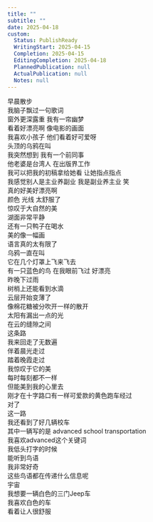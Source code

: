 ```yaml
---  
title: ""  
subtitle: ""  
date: 2025-04-18  
custom:  
  Status: PublishReady  
  WritingStart: 2025-04-15  
  Completion: 2025-04-15  
  EditingCompletion: 2025-04-18  
  PlannedPublication: null  
  ActualPublication: null  
  Notes: null  
---      
```

早晨散步    
我脑子飘过一句歌词    
窗外更深露重 我有一帘幽梦      
看着好漂亮啊 像电影的画面      
我喜欢小孩子 他们看着好可爱呀    
    头顶的乌鸦在叫      
我突然想到 我有一个前同事    
    他老婆是台湾人 在出版界工作    
   我可以把我的初稿拿给她看 让她指点指点      
我感觉别人是主业养副业 我是副业养主业 笑      
真的好美好漂亮啊    
    颜色 光线 太舒服了      
惊叹于大自然的美      
湖面非常平静    
    还有一只鸭子在喝水      
美的像一幅画    
    语言真的太有限了      
乌鸦一直在叫    
    它在几个灯罩上飞来飞去      
有一只蓝色的鸟 在我眼前飞过 好漂亮      
昨晚下过雨    
树梢上还能看到水滴      
云层开始变薄了    
像棉花糖被分吹开一样的散开      
太阳有漏出一点的光    
在云的缝隙之间      
这条路    
我来回走了无数遍    
伴着晨光走过    
踏着晚霞走过      
我惊叹于它的美      
每时每刻都不一样    
但能美到我的心里去      
刚才在十字路口有一样可爱款的黄色跑车经过    
对了    
这一路    
我还看到了好几辆校车    
其中一辆写的是 advanced school transportation    
我喜欢advanced这个关键词      
我低头打字的时候    
能听到鸟语      
我非常好奇    
这些鸟语都在传递什么信息呢      
宇宙    
我想要一辆白色的三门Jeep车    
我喜欢白色的车    
看着让人很舒服      
  